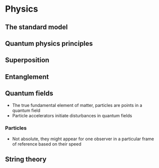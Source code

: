 # Physics
## The standard model

## Quantum physics principles
## Superposition
## Entanglement
## Quantum fields
* The true fundamental element of matter, particles are points in a quantum field
* Particle accelerators initiate disturbances in quantum fields
### Particles
* Not absolute, they might appear for one observer in a particular frame of reference based on their speed
## String theory
